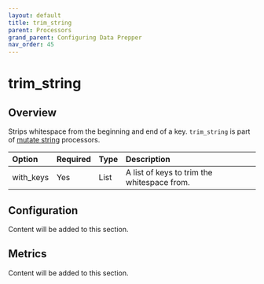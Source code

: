 ```yaml
---
layout: default
title: trim_string
parent: Processors
grand_parent: Configuring Data Prepper
nav_order: 45
---
```


# trim_string

## Overview

Strips whitespace from the beginning and end of a key. `trim_string` is part of [mutate string](https://github.com/opensearch-project/data-prepper/tree/main/data-prepper-plugins/mutate-string-processors#mutate-string-processors) processors.

Option | Required | Type | Description
:--- | :--- | :--- | :---
with_keys | Yes | List | A list of keys to trim the whitespace from.

## Configuration

Content will be added to this section.

## Metrics

Content will be added to this section.